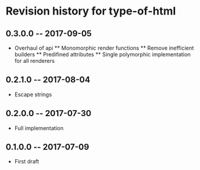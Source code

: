# Revision history for type-of-html

## 0.3.0.0  -- 2017-09-05

* Overhaul of api
** Monomorphic render functions
** Remove inefficient builders
** Predifined attributes
** Single polymorphic implementation for all renderers

## 0.2.1.0  -- 2017-08-04

* Escape strings

## 0.2.0.0  -- 2017-07-30

* Full implementation

## 0.1.0.0  -- 2017-07-09

* First draft
